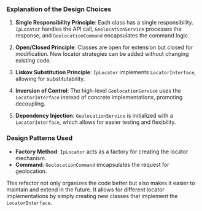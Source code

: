 
### Explanation of the Design Choices

1. **Single Responsibility Principle**: Each class has a single responsibility. `IpLocator` handles the API call, `GeolocationService` processes the response, and `GeolocationCommand` encapsulates the command logic.

2. **Open/Closed Principle**: Classes are open for extension but closed for modification. New locator strategies can be added without changing existing code.

3. **Liskov Substitution Principle**: `IpLocator` implements `LocatorInterface`, allowing for substitutability.

4. **Inversion of Control**: The high-level `GeolocationService` uses the `LocatorInterface` instead of concrete implementations, promoting decoupling.

5. **Dependency Injection**: `GeolocationService` is initialized with a `LocatorInterface`, which allows for easier testing and flexibility.

### Design Patterns Used
- **Factory Method**: `IpLocator` acts as a factory for creating the locator mechanism.
- **Command**: `GeolocationCommand` encapsulates the request for geolocation.
  
This refactor not only organizes the code better but also makes it easier to maintain and extend in the future. It allows for different locator implementations by simply creating new classes that implement the `LocatorInterface`. 